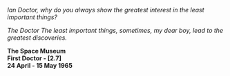 _Ian_ _Doctor, why do you always show the greatest interest in the least important things?_

_The Doctor_ _The least important things, sometimes, my dear boy, lead to the greatest discoveries._

**The Space Museum  
First Doctor - [2.7]  
24 April - 15 May 1965**